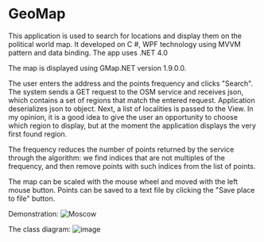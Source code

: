 # GeoMap

This application is used to search for locations and display them on the political world map. 
It developed on C #, WPF technology using MVVM pattern and data binding. The app uses .NET 4.0

The map is displayed using GMap.NET version 1.9.0.0.

The user enters the address and the points frequency and clicks "Search". The system sends a GET request to the OSM service and receives json, which contains a set of regions that match the entered request. Application deserializes json to object. 
Next, a list of localities is passed to the View. In my opinion, it is a good idea to give the user an opportunity  to choose which region to display, but at the moment the application displays the very first found region. 

The frequency reduces the number of points returned by the service through the algorithm: we find indices that are not multiples of the frequency, and then remove points with such indices from the list of points.

The map can be scaled with the mouse wheel and moved with the left mouse button.
Points can be saved to a text file by clicking the "Save place to file" button.



Demonstration:
![Moscow](https://user-images.githubusercontent.com/59667317/110163052-9e8be480-7e00-11eb-927b-387b08acf3b0.PNG)



The class diagram:
![image](https://user-images.githubusercontent.com/59667317/110145176-33cfae80-7dea-11eb-9f71-25fe288a45c4.png)
